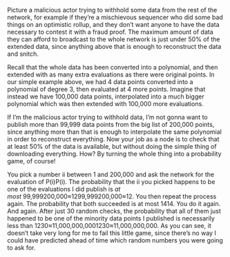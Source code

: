 
Picture a malicious actor trying to withhold some data from the rest of the network, for example if they’re a mischievous sequencer who did some bad things on an optimistic rollup, and they don’t want anyone to have the data necessary to contest it with a fraud proof. The maximum amount of data they can afford to broadcast to the whole network is just under 50% of the extended data, since anything above that is enough to reconstruct the data and snitch.

Recall that the whole data has been converted into a polynomial, and then extended with as many extra evaluations as there were original points. In our simple example above, we had 4 data points converted into a polynomial of degree 3, then evaluated at 4 more points. Imagine that instead we have 100,000 data points, interpolated into a much bigger polynomial which was then extended with 100,000 more evaluations.

If I’m the malicious actor trying to withhold data, I’m not gonna want to publish more than 99,999 data points from the big list of 200,000 points, since anything more than that is enough to interpolate the same polynomial in order to reconstruct everything. Now your job as a node is to check that at least 50% of the data is available, but without doing the simple thing of downloading everything. How? By turning the whole thing into a probability game, of course!

You pick a number ii between 1 and 200,000 and ask the network for the evaluation of P(i)P(i). The probability that the ii you picked happens to be one of the evaluations I did publish is _at most_ 99,999200,000≈1299,999200,000≈12. You then repeat the process again. The probability that both succeeded is at most 1414. You do it again. And again. After just 30 random checks, the probability that all of them just happened to be one of the minority data points I published is necessarily less than 1230≈11,000,000,0001230≈11,000,000,000. As you can see, it doesn’t take very long for me to fail this little game, since there’s no way I could have predicted ahead of time which random numbers you were going to ask for.

